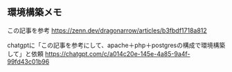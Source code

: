 
## 環境構築メモ
この記事を参考
https://zenn.dev/dragonarrow/articles/b3fbdf1718a812

chatgptに「この記事を参考にして、apache＋php＋postgresの構成で環境構築して」と依頼
https://chatgpt.com/c/a014c20e-145e-4a85-9a4f-99fd43c01b96

